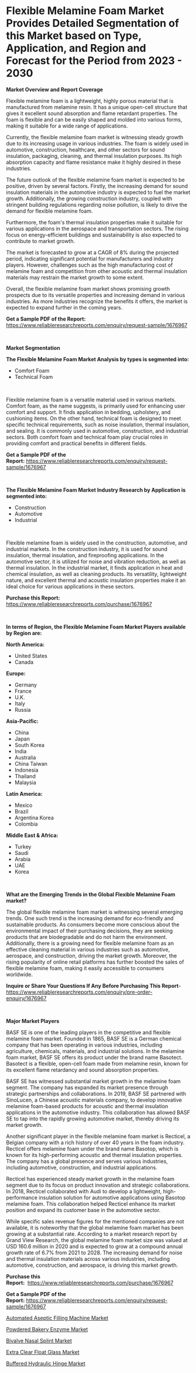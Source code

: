 <p><h1>Flexible Melamine Foam Market Provides Detailed Segmentation of this Market based on Type, Application, and Region and Forecast for the Period from 2023 - 2030</h1></p><p><strong>Market Overview and Report Coverage</strong></p>
<p><p>Flexible melamine foam is a lightweight, highly porous material that is manufactured from melamine resin. It has a unique open-cell structure that gives it excellent sound absorption and flame retardant properties. The foam is flexible and can be easily shaped and molded into various forms, making it suitable for a wide range of applications.</p><p>Currently, the flexible melamine foam market is witnessing steady growth due to its increasing usage in various industries. The foam is widely used in automotive, construction, healthcare, and other sectors for sound insulation, packaging, cleaning, and thermal insulation purposes. Its high absorption capacity and flame resistance make it highly desired in these industries.</p><p>The future outlook of the flexible melamine foam market is expected to be positive, driven by several factors. Firstly, the increasing demand for sound insulation materials in the automotive industry is expected to fuel the market growth. Additionally, the growing construction industry, coupled with stringent building regulations regarding noise pollution, is likely to drive the demand for flexible melamine foam.</p><p>Furthermore, the foam's thermal insulation properties make it suitable for various applications in the aerospace and transportation sectors. The rising focus on energy-efficient buildings and sustainability is also expected to contribute to market growth.</p><p>The market is forecasted to grow at a CAGR of 8% during the projected period, indicating significant potential for manufacturers and industry players. However, challenges such as the high manufacturing cost of melamine foam and competition from other acoustic and thermal insulation materials may restrain the market growth to some extent.</p><p>Overall, the flexible melamine foam market shows promising growth prospects due to its versatile properties and increasing demand in various industries. As more industries recognize the benefits it offers, the market is expected to expand further in the coming years.</p></p>
<p><strong>Get a Sample PDF of the Report:</strong> <a href="https://www.reliableresearchreports.com/enquiry/request-sample/1676967">https://www.reliableresearchreports.com/enquiry/request-sample/1676967</a></p>
<p>&nbsp;</p>
<p><strong>Market Segmentation</strong></p>
<p><strong>The Flexible Melamine Foam Market Analysis by types is segmented into:</strong></p>
<p><ul><li>Comfort Foam</li><li>Technical Foam</li></ul></p>
<p>&nbsp;</p>
<p><p>Flexible melamine foam is a versatile material used in various markets. Comfort foam, as the name suggests, is primarily used for enhancing user comfort and support. It finds application in bedding, upholstery, and cushioning items. On the other hand, technical foam is designed to meet specific technical requirements, such as noise insulation, thermal insulation, and sealing. It is commonly used in automotive, construction, and industrial sectors. Both comfort foam and technical foam play crucial roles in providing comfort and practical benefits in different fields.</p></p>
<p><strong>Get a Sample PDF of the Report:</strong>&nbsp;<a href="https://www.reliableresearchreports.com/enquiry/request-sample/1676967">https://www.reliableresearchreports.com/enquiry/request-sample/1676967</a></p>
<p>&nbsp;</p>
<p><strong>The Flexible Melamine Foam Market Industry Research by Application is segmented into:</strong></p>
<p><ul><li>Construction</li><li>Automotive</li><li>Industrial</li></ul></p>
<p>&nbsp;</p>
<p><p>Flexible melamine foam is widely used in the construction, automotive, and industrial markets. In the construction industry, it is used for sound insulation, thermal insulation, and fireproofing applications. In the automotive sector, it is utilized for noise and vibration reduction, as well as thermal insulation. In the industrial market, it finds application in heat and chemical insulation, as well as cleaning products. Its versatility, lightweight nature, and excellent thermal and acoustic insulation properties make it an ideal choice for various applications in these sectors.</p></p>
<p><strong>Purchase this Report:</strong>&nbsp; <a href="https://www.reliableresearchreports.com/purchase/1676967">https://www.reliableresearchreports.com/purchase/1676967</a></p>
<p>&nbsp;</p>
<p><strong>In terms of Region, the Flexible Melamine Foam Market Players available by Region are:</strong></p>
<p>
    <p> <strong> North America: </strong>
        <ul>
            <li>United States</li>
            <li>Canada</li>
        </ul>
        </p> 
    <p> <strong> Europe: </strong>
        <ul>
            <li>Germany</li>
            <li>France</li>
            <li>U.K.</li>
            <li>Italy</li>
            <li>Russia</li>
        </ul>
        </p> 
    <p> <strong> Asia-Pacific: </strong>
        <ul>
            <li>China</li>
            <li>Japan</li>
            <li>South Korea</li>
            <li>India</li>
            <li>Australia</li>
            <li>China Taiwan</li>
            <li>Indonesia</li>
            <li>Thailand</li>
            <li>Malaysia</li>
        </ul>
        </p> 
    <p> <strong> Latin America: </strong>
        <ul>
            <li>Mexico</li>
            <li>Brazil</li>
            <li>Argentina Korea</li>
            <li>Colombia</li>
        </ul>
        </p> 
    <p> <strong> Middle East & Africa: </strong>
        <ul>
            <li>Turkey</li>
            <li>Saudi</li>
            <li>Arabia</li>
            <li>UAE</li>
            <li>Korea</li>
        </ul>
    </p>
    </p>
<p>&nbsp;</p>
<p><strong>What are the Emerging Trends in the Global Flexible Melamine Foam market?</strong></p>
<p><p>The global flexible melamine foam market is witnessing several emerging trends. One such trend is the increasing demand for eco-friendly and sustainable products. As consumers become more conscious about the environmental impact of their purchasing decisions, they are seeking products that are biodegradable and do not harm the environment. Additionally, there is a growing need for flexible melamine foam as an effective cleaning material in various industries such as automotive, aerospace, and construction, driving the market growth. Moreover, the rising popularity of online retail platforms has further boosted the sales of flexible melamine foam, making it easily accessible to consumers worldwide.</p></p>
<p><strong>Inquire or Share Your Questions If Any Before Purchasing This Report</strong>- <a href="https://www.reliableresearchreports.com/enquiry/pre-order-enquiry/1676967">https://www.reliableresearchreports.com/enquiry/pre-order-enquiry/1676967</a></p>
<p>&nbsp;</p>
<p><strong>Major Market Players</strong></p>
<p><p>BASF SE is one of the leading players in the competitive and flexible melamine foam market. Founded in 1865, BASF SE is a German chemical company that has been operating in various industries, including agriculture, chemicals, materials, and industrial solutions. In the melamine foam market, BASF SE offers its product under the brand name Basotect. Basotect is a flexible, open-cell foam made from melamine resin, known for its excellent flame retardancy and sound absorption properties.</p><p>BASF SE has witnessed substantial market growth in the melamine foam segment. The company has expanded its market presence through strategic partnerships and collaborations. In 2019, BASF SE partnered with SinoLucen, a Chinese acoustic materials company, to develop innovative melamine foam-based products for acoustic and thermal insulation applications in the automotive industry. This collaboration has allowed BASF SE to tap into the rapidly growing automotive market, thereby driving its market growth.</p><p>Another significant player in the flexible melamine foam market is Recticel, a Belgian company with a rich history of over 40 years in the foam industry. Recticel offers melamine foam under the brand name Basotop, which is known for its high-performing acoustic and thermal insulation properties. The company has a global presence and serves various industries, including automotive, construction, and industrial applications.</p><p>Recticel has experienced steady market growth in the melamine foam segment due to its focus on product innovation and strategic collaborations. In 2018, Recticel collaborated with Audi to develop a lightweight, high-performance insulation solution for automotive applications using Basotop melamine foam. This collaboration helped Recticel enhance its market position and expand its customer base in the automotive sector.</p><p>While specific sales revenue figures for the mentioned companies are not available, it is noteworthy that the global melamine foam market has been growing at a substantial rate. According to a market research report by Grand View Research, the global melamine foam market size was valued at USD 160.6 million in 2020 and is expected to grow at a compound annual growth rate of 6.7% from 2021 to 2028. The increasing demand for noise and thermal insulation materials across various industries, including automotive, construction, and aerospace, is driving this market growth.</p></p>
<p><strong>Purchase this Report:</strong>&nbsp;&nbsp;<a href="https://www.reliableresearchreports.com/purchase/1676967">https://www.reliableresearchreports.com/purchase/1676967</a></p>
<p></p>
<p><strong>Get a Sample PDF of the Report:</strong>&nbsp;<a href="https://www.reliableresearchreports.com/enquiry/request-sample/1676967">https://www.reliableresearchreports.com/enquiry/request-sample/1676967</a></p>
<p><p><a href="https://www.linkedin.com/pulse/automated-aseptic-filling-machine-market-research-report-unlocks/">Automated Aseptic Filling Machine Market</a></p><p><a href="https://www.linkedin.com/pulse/powdered-bakery-enzyme-market-insights-players-forecast/">Powdered Bakery Enzyme Market</a></p><p><a href="https://medium.com/@aliwilldvm/bivalve-nasal-splint-market-size-cagr-trends-2024-2030-62ee220d858a">Bivalve Nasal Splint Market</a></p><p><a href="https://medium.com/@deniseharvey70/extra-clear-float-glass-market-size-growth-forecast-2023-2030-da86189c3a8c">Extra Clear Float Glass Market</a></p><p><a href="https://www.linkedin.com/pulse/buffered-hydraulic-hinge-market-size-share-amp-trends-analysis/">Buffered Hydraulic Hinge Market</a></p></p>